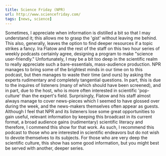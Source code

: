 ```yaml
---
title: Science Friday (NPR)
url: http://www.sciencefriday.com/
tags: [news, science]
---
```

Sometimes, I appreciate when information is distilled a bit so that I may
understand it; this allows me to grasp the 'gist' without leaving me behind.
This also, generally, leaves the option to find deeper resources if a topic
strikes a fancy. Ira Flatow and the rest of the staff on this two hour series
of weekly podcasts certainly agree, designing a program to make "science
user-friendly." Unfortunately, I may be a bit too deep in the scientific realm
to really appreciate such a bare-essentials, mass-audience production. NPR
manages to bring some of the brightest minds in our time on to this podcast,
but then manages to waste their time (and ours) by asking the experts
rudimentary and completely tangential questions. In part, this is due to the
inquires of listeners (many of which should have been screened), and in part,
due to the host, who is more often interested in scientific 'pop-culture' than
the expert's field. Surprisingly, Flatow and his staff almost always manage to
cover news-pieces which I seemed to have glossed over during the week, and the
news-makers themselves often appear as guests. Although I feel that NPR and
its listeners lose some great opportunities to gain useful, relevant
information by keeping this broadcast in its current format, a broad audience
gains (rudimentary) scientific literacy and therefore, I commend this show for
that work. As such, I recommend this podcast to those who are interested in
scientific endeavors but do not wish to devote themselves to its subjects. For
those who are very deep the scientific culture, this show has some good
information, but you might best be served with another, deeper series.
